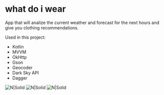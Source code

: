 # what do i wear
App that will analize the current weather and forecast for the next hours and give you clothing recommendations.

Used in this project:</br>
  * Kotlin
  * MVVM
  * OkHttp
  * Gson
  * Geocoder
  * Dark Sky API
  * Dagger
  
  
  ![N|Solid](https://github.com/puntogris/what-do-i-wear/blob/master/screenshots/1.webp)
![N|Solid](https://github.com/puntogris/what-do-i-wear/blob/master/screenshots/2.webp)
![N|Solid](https://github.com/puntogris/what-do-i-wear/blob/master/screenshots/3.webp)
